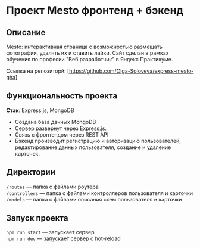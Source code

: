 
# Проект Mesto фронтенд + бэкенд

## Описание
Mesto: интерактивная страница с возможностью размещать фотографии, удалять их и ставить лайки.
Cайт сделан в рамках обучения по професии "Веб разработчик" в Яндекс Практикуме.

Ссылка на репозиторй: [https://github.com/Olga-Soloveva/express-mesto-gha]

## Функциональность проекта
__Стэк__: Express.js, MongoDB
 
* Создана база данных MongoDB
* Cервер развернут через Express.js. 
* Связь с фронтендом через REST API
* Бэкенд производит регистрацию и авторизацию пользователей, редактирование данных пользователя, создание и удаление карточек.

## Директории

`/routes` — папка с файлами роутера  
`/controllers` — папка с файлами контроллеров пользователя и карточки   
`/models` — папка с файлами описания схем пользователя и карточки  
  
## Запуск проекта

`npm run start` — запускает сервер   
`npm run dev` — запускает сервер с hot-reload
